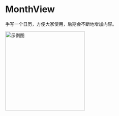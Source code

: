 # MonthView
手写一个日历，方便大家使用，后期会不断地增加内容。

<image src="https://github.com/xiangcman/MonthView/blob/master/photos/demo.gif" width="250" title="示例图"/>

